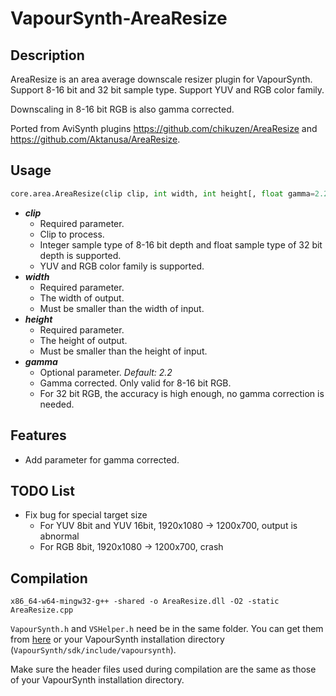 # VapourSynth-AreaResize

## Description

AreaResize is an area average downscale resizer plugin for VapourSynth. Support 8-16 bit and 32 bit sample type. Support YUV and RGB color family. 

Downscaling in 8-16 bit RGB is also gamma corrected.

Ported from AviSynth plugins https://github.com/chikuzen/AreaResize and https://github.com/Aktanusa/AreaResize.

## Usage

```python
core.area.AreaResize(clip clip, int width, int height[, float gamma=2.2])
```

* ***clip***
    * Required parameter.
    * Clip to process.
    * Integer sample type of 8-16 bit depth and float sample type of 32 bit depth is supported.
    * YUV and RGB color family is supported.
* ***width***
    * Required parameter.
    * The width of output.
    * Must be smaller than the width of input.
* ***height***
    * Required parameter.
    * The height of output.
    * Must be smaller than the height of input.
* ***gamma***
    * Optional parameter. *Default: 2.2*
    * Gamma corrected. Only valid for 8-16 bit RGB.
    * For 32 bit RGB, the accuracy is high enough, no gamma correction is needed.

## Features

* Add parameter for gamma corrected.

## TODO List

* Fix bug for special target size
  * For YUV 8bit and YUV 16bit, 1920x1080 -> 1200x700, output is abnormal
  * For RGB 8bit, 1920x1080 -> 1200x700, crash

## Compilation

```
x86_64-w64-mingw32-g++ -shared -o AreaResize.dll -O2 -static AreaResize.cpp
```

`VapourSynth.h` and `VSHelper.h` need be in the same folder. You can get them from [here](https://github.com/vapoursynth/vapoursynth/tree/master/include) or your VapourSynth installation directory (`VapourSynth/sdk/include/vapoursynth`).

Make sure the header files used during compilation are the same as those of your VapourSynth installation directory.